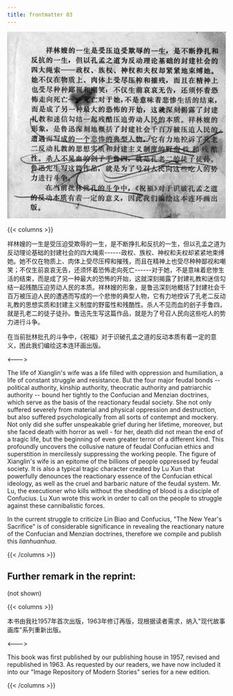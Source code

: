 ```yaml
---
title: frontmatter 03
---
```


![zhufu front](./../../images/zhufu/seifert0772_zf_0005_0.jpg)

{{< columns >}}

祥林嫂的一生是受压迫受欺辱的一生，是不断挣扎和反抗的一生，但以孔孟之道为反动理论基础的封建社会的四大绳索------政权、族权、神权和夫权却紧紧地束缚她。她不仅在物质上、肉体上受尽压榨和摧残，而且在精神上也受尽种种鄙视和嘲笑；不仅生前哀哀无告，还须怀着恐怖走向死亡------对于她，不是意味着悲惨生活的结束，而是成了另一种最大的恐怖的开始，这就深刻揭露了封建礼教和迷信勾结一起残酷压迫劳动人民的本质。祥林嫂的形象，是鲁迅深刻地概括了封建社会千百万被压迫人民的遭遇而写成的一个悲惨的典型人物，它有力地控诉了孔老二反动礼教的思想实质和封建主义制度的野蛮性和残酷性。杀人不见而血的刽子手鲁四，就是孔老二的徒子徒孙。鲁迅先生写这篇作品，就是为了号召人民向这些吃人的势力进行斗争。

在当前批林批孔的斗争中，《祝福》对于识破孔孟之道的反动本质有着一定的意义，困此我们编绘这本连环画出版。

<--->

The life of Xianglin's wife was a life filled with oppression and humiliation, a life of constant struggle and resistance. But the four major feudal bonds -- political authority, kinship authority, theocratic authority and patriarchic authority -- bound her tightly to the Confucian and Menzian doctrines, which serve as the basis of the reactionary feudal society. She not only suffered severely from material and physical oppression and destruction, but also suffered psychologically from all sorts of contempt and mockery. Not only did she suffer unspeakable grief during her lifetime, moreover, but she faced death with horror as well - for her, death did not mean the end of a tragic life, but the beginning of even greater terror of a different kind. This profoundly uncovers the collusive nature of feudal Confucian ethics and superstition in mercilessly suppressing the working people. The figure of Xianglin's wife is an epitome of the billions of people oppressed by feudal society. It is also a typical tragic character created by Lu Xun that powerfully denounces the reactionary essence of the Confucian ethical ideology, as well as the cruel and barbaric nature of the feudal system. Mr. Lu, the executioner who kills without the shedding of blood is a disciple of Confucius. Lu Xun wrote this work in order to call on the people to struggle against these cannibalistic forces.

In the current struggle to criticize Lin Biao and Confucius, "The New Year's Sacrifice" is of considerable significance in revealing the reactionary nature of the Confucian and Menzian doctrines, therefore we compile and publish this *lianhuanhua*.

{{< /columns >}}

## Further remark in the reprint:

(not shown)

{{< columns >}}

本书由我社1957年首次出版，1963年修订再版，现根据读者需求，纳入"现代故事画库"系列重新出版。

<--->

This book was first published by our publishing house in 1957, revised and republished in 1963. As requested by our readers, we have now included it into our "Image Repository of Modern Stories" series for a new edition.

{{< /columns >}}
